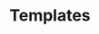 ---
title: Templates
parent: docs
order: 2
sitemap:
  priority: 1
  changefreq: 'weekly'

sections:

   - file: templates
     layout: text

---